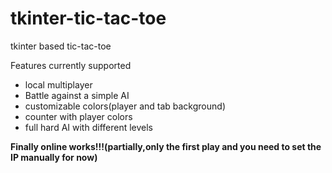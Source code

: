 # tkinter-tic-tac-toe  
 tkinter based tic-tac-toe  
 
 Features currently supported  
 <ul>
 <li>local multiplayer</li>
 <li>Battle against a simple AI</li>
 <li>customizable colors(player and tab background)</li>  
 <li>counter with player colors</li>
 <li>full hard AI with different levels</li> 
 </ul>
 
<strong>Finally online works!!!(partially,only the first play and you need to set the IP manually for now)</strong>
